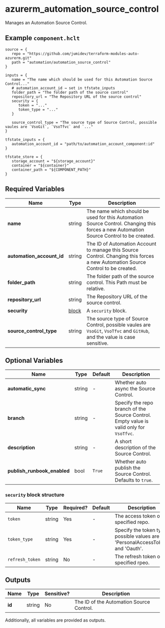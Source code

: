 # azurerm_automation_source_control

Manages an Automation Source Control.

## Example `component.hclt`

```hcl
source = {
   repo = "https://github.com/jumidev/terraform-modules-auto-azurerm.git"   
   path = "automation/automation_source_control"   
}

inputs = {
   name = "The name which should be used for this Automation Source Control..."   
   # automation_account_id → set in tfstate_inputs
   folder_path = "The folder path of the source control"   
   repository_url = "The Repository URL of the source control"   
   security = {
      token = "..."      
      token_type = "..."      
   }
   
   source_control_type = "The source type of Source Control, possible vaules are `VsoGit`, `VsoTfvc` and `..."   
}

tfstate_inputs = {
   automation_account_id = "path/to/automation_account_component:id"   
}

tfstate_store = {
   storage_account = "${storage_account}"   
   container = "${container}"   
   container_path = "${COMPONENT_PATH}"   
}

```

## Required Variables

| Name | Type |  Description |
| ---- | --------- |  ----------- |
| **name** | string |  The name which should be used for this Automation Source Control. Changing this forces a new Automation Source Control to be created. | 
| **automation_account_id** | string |  The ID of Automation Account to manage this Source Control. Changing this forces a new Automation Source Control to be created. | 
| **folder_path** | string |  The folder path of the source control. This Path must be relative. | 
| **repository_url** | string |  The Repository URL of the source control. | 
| **security** | [block](#security-block-structure) |  A `security` block. | 
| **source_control_type** | string |  The source type of Source Control, possible vaules are `VsoGit`, `VsoTfvc` and `GitHub`, and the value is case sensitive. | 

## Optional Variables

| Name | Type |  Default  |  Description |
| ---- | --------- |  ----------- | ----------- |
| **automatic_sync** | string |  -  |  Whether auto async the Source Control. | 
| **branch** | string |  -  |  Specify the repo branch of the Source Control. Empty value is valid only for `VsoTfvc`. | 
| **description** | string |  -  |  A short description of the Source Control. | 
| **publish_runbook_enabled** | bool |  `True`  |  Whether auto publish the Source Control. Defaults to `true`. | 

### `security` block structure

| Name | Type | Required? | Default | Description |
| ---- | ---- | --------- | ------- | ----------- |
| `token` | string | Yes | - | The access token of specified repo. |
| `token_type` | string | Yes | - | Specify the token type, possible values are 'PersonalAccessToken' and 'Oauth'. |
| `refresh_token` | string | No | - | The refresh token of specified rpeo. |



## Outputs

| Name | Type | Sensitive? | Description |
| ---- | ---- | --------- | --------- |
| **id** | string | No  | The ID of the Automation Source Control. | 

Additionally, all variables are provided as outputs.

